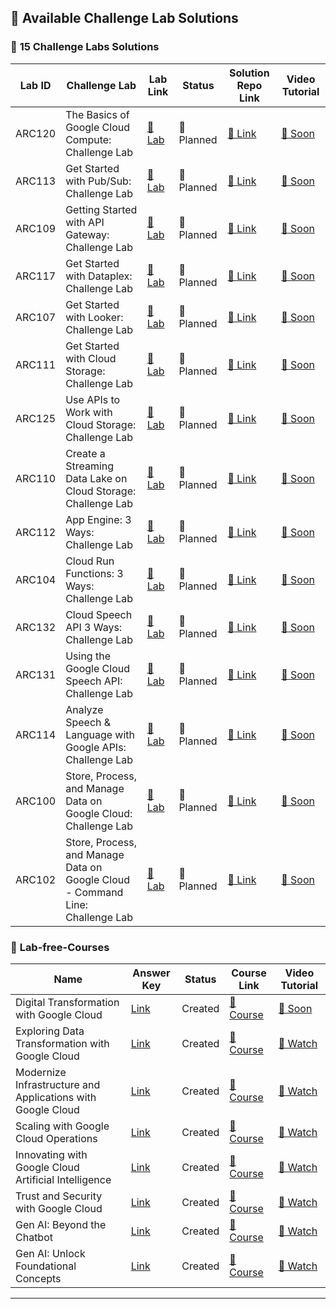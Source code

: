 ## 🚀 Available Challenge Lab Solutions

### 🔰 **15 Challenge Labs Solutions**

| Lab ID | Challenge Lab | Lab Link | Status | Solution Repo Link | Video Tutorial |
|--------|---------------|----------|--------|----------|----------------|
| ARC120 | The Basics of Google Cloud Compute: Challenge Lab | [🔗 Lab](https://www.cloudskillsboost.google/course_templates/754/labs/461563) | 📅 Planned | [🔗 Link]() | [🎥 Soon](https://youtube.com/@codewithgarry) |
| ARC113 | Get Started with Pub/Sub: Challenge Lab | [🔗 Lab](https://www.cloudskillsboost.google/course_templates/728/labs/511432) | 📅 Planned | [🔗 Link]() | [🎥 Soon](https://youtube.com/@codewithgarry) |
| ARC109 | Getting Started with API Gateway: Challenge Lab | [🔗 Lab](https://www.cloudskillsboost.google/course_templates/662/labs/461587) | 📅 Planned | [🔗 Link]() | [🎥 Soon](https://youtube.com/@codewithgarry) |
| ARC117 | Get Started with Dataplex: Challenge Lab | [🔗 Lab](https://www.cloudskillsboost.google/course_templates/726/labs/575774) | 📅 Planned | [🔗 Link]() | [🎥 Soon](https://youtube.com/@codewithgarry) |
| ARC107 | Get Started with Looker: Challenge Lab | [🔗 Lab](https://www.cloudskillsboost.google/course_templates/647/labs/461643) | 📅 Planned | [🔗 Link]() | [🎥 Soon](https://youtube.com/@codewithgarry) |
| ARC111 | Get Started with Cloud Storage: Challenge Lab | [🔗 Lab](https://www.cloudskillsboost.google/course_templates/725/labs/461639) | 📅 Planned | [🔗 Link]() | [🎥 Soon](https://youtube.com/@codewithgarry) |
| ARC125 | Use APIs to Work with Cloud Storage: Challenge Lab | [🔗 Lab](https://www.cloudskillsboost.google/course_templates/755/labs/461603) | 📅 Planned | [🔗 Link]() | [🎥 Soon](https://youtube.com/@codewithgarry) |
| ARC110 | Create a Streaming Data Lake on Cloud Storage: Challenge Lab | [🔗 Lab](https://www.cloudskillsboost.google/course_templates/705/labs/461631) | 📅 Planned | [🔗 Link]() | [🎥 Soon](https://youtube.com/@codewithgarry) |
| ARC112 | App Engine: 3 Ways: Challenge Lab | [🔗 Lab](https://www.cloudskillsboost.google/course_templates/671/labs/461535) | 📅 Planned | [🔗 Link]() | [🎥 Soon](https://youtube.com/@codewithgarry) |
| ARC104 | Cloud Run Functions: 3 Ways: Challenge Lab | [🔗 Lab](https://www.cloudskillsboost.google/course_templates/696/labs/562153) | 📅 Planned | [🔗 Link]() | [🎥 Soon](https://youtube.com/@codewithgarry) |
| ARC132 | Cloud Speech API 3 Ways: Challenge Lab | [🔗 Lab](https://www.cloudskillsboost.google/course_templates/700/labs/562143) | 📅 Planned | [🔗 Link]() | [🎥 Soon](https://youtube.com/@codewithgarry) |
| ARC131 | Using the Google Cloud Speech API: Challenge Lab | [🔗 Lab](https://www.cloudskillsboost.google/course_templates/756/labs/475242) | 📅 Planned | [🔗 Link]() | [🎥 Soon](https://youtube.com/@codewithgarry) |
| ARC114 | Analyze Speech & Language with Google APIs: Challenge Lab | [🔗 Lab](https://www.cloudskillsboost.google/course_templates/634/labs/461615) | 📅 Planned | [🔗 Link]() | [🎥 Soon](https://youtube.com/@codewithgarry) |
| ARC100 | Store, Process, and Manage Data on Google Cloud: Challenge Lab | [🔗 Lab](https://www.cloudskillsboost.google/course_templates/658/labs/464087) | 📅 Planned | [🔗 Link]() | [🎥 Soon](https://youtube.com/@codewithgarry) |
| ARC102 | Store, Process, and Manage Data on Google Cloud - Command Line: Challenge Lab | [🔗 Lab](https://www.cloudskillsboost.google/course_templates/659/labs/464091) | 📅 Planned | [🔗 Link]() | [🎥 Soon](https://youtube.com/@codewithgarry) |



### 🔴 **Lab-free-Courses** 

| Name | Answer Key | Status | Course Link | Video Tutorial |
|---------------|----------|--------|----------|----------------|
| Digital Transformation with Google Cloud | [ Link ]() | Created | [🔗 Course](https://www.cloudskillsboost.google/course_templates/266?utm_source=gcaf-site&utm_medium=website&utm_campaign=arcade-facilitator25) | [🎥 Soon](https://youtube.com/@codewithgarry) |
| Exploring Data Transformation with Google Cloud | [ Link ]() | Created | [🔗 Course](https://www.cloudskillsboost.google/course_templates/267?utm_source=gcaf-site&utm_medium=website&utm_campaign=arcade-facilitator25) | [🎥 Watch](https://youtu.be/gntwicQKKw4) |
| Modernize Infrastructure and Applications with Google Cloud | [ Link ]() | Created | [🔗 Course](https://www.cloudskillsboost.google/course_templates/265?utm_source=gcaf-site&utm_medium=website&utm_campaign=arcade-facilitator25) | [🎥 Watch](https://youtu.be/B2ME3EkBRIY) |
| Scaling with Google Cloud Operations | [ Link ]() | Created | [🔗 Course](https://www.cloudskillsboost.google/course_templates/271?utm_source=gcaf-site&utm_medium=website&utm_campaign=arcade-facilitator25) | [🎥 Watch](https://youtu.be/3gaO2yTQt2w) |
| Innovating with Google Cloud Artificial Intelligence | [ Link ]() | Created | [🔗 Course](https://www.cloudskillsboost.google/course_templates/945?utm_source=gcaf-site&utm_medium=website&utm_campaign=arcade-facilitator25) | [🎥 Watch](https://youtu.be/cOtoRQyd1dY) |
| Trust and Security with Google Cloud | [ Link ]() | Created | [🔗 Course](https://www.cloudskillsboost.google/course_templates/266?utm_source=gcaf-site&utm_medium=website&utm_campaign=arcade-facilitator25) | [🎥 Watch](https://youtu.be/Bj47xxklwfE) |
| Gen AI: Beyond the Chatbot | [ Link ]() | Created | [🔗 Course](https://www.cloudskillsboost.google/course_templates/1268?utm_source=gcaf-site&utm_medium=website&utm_campaign=arcade-facilitator25) | [🎥 Watch](https://youtu.be/P2XS7Dpi-Vg) |
| Gen AI: Unlock Foundational Concepts | [ Link ]() | Created | [🔗 Course](https://www.cloudskillsboost.google/course_templates/1265?utm_source=gcaf-site&utm_medium=website&utm_campaign=arcade-facilitator25) | [🎥 Watch](https://youtu.be/jAGyFSRa5vw) |


---